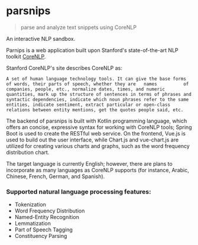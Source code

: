 # parsnips
> parse and analyze text snippets using CoreNLP

An interactive NLP sandbox.

Parnips is a web application built upon Stanford's state-of-the-art NLP toolkit <a href="https://stanfordnlp.github.io/CoreNLP/index.html">CoreNLP</a>. 

Stanford CoreNLP's site describes CoreNLP as:

`A set of human language technology tools. It can give the base forms of words, their parts of speech, whether they are   names          of companies, people, etc., normalize dates, times, and numeric quantities, mark up the structure of sentences in terms of phrases and syntactic dependencies, indicate which noun phrases refer to the same entities, indicate sentiment, extract particular or open-class relations between entity mentions, get the quotes people said, etc.`


The backend of parsnips is built with Kotlin programming language, which offers an concise, expressive syntax for working with CoreNLP tools; Spring Boot is used to create the RESTful web service. On the frontend, Vue.js is used to build out the user interface, while Chart.js and vue-chart.js are utilized for creating various charts and graphs, such as the word frequency distribution chart.

The target language is currently English; however, there are plans to incorporate as many languages as CoreNLP supports (for instance, Arabic, Chinese, French, German, and Spanish).


### Supported natural language processing features:
<ul>
<li>Tokenization</li>
<li>Word Frequency Distribution</li>
<li>Named-Entity Recognition</li>
<li>Lemmatization</li>
<li>Part of Speech Tagging</li>
<li>Constituency Parsing</li>
</ul>
